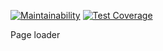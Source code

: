 [![Maintainability](https://api.codeclimate.com/v1/badges/f423f8b29e257a5776e3/maintainability)](https://codeclimate.com/github/svmikurov/page-loader/maintainability) 
[![Test Coverage](https://api.codeclimate.com/v1/badges/f423f8b29e257a5776e3/test_coverage)](https://codeclimate.com/github/svmikurov/page-loader/test_coverage)  

Page loader